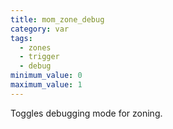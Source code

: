 ```yaml
---
title: mom_zone_debug
category: var
tags:
  - zones
  - trigger
  - debug
minimum_value: 0
maximum_value: 1
---
```


Toggles debugging mode for zoning.
